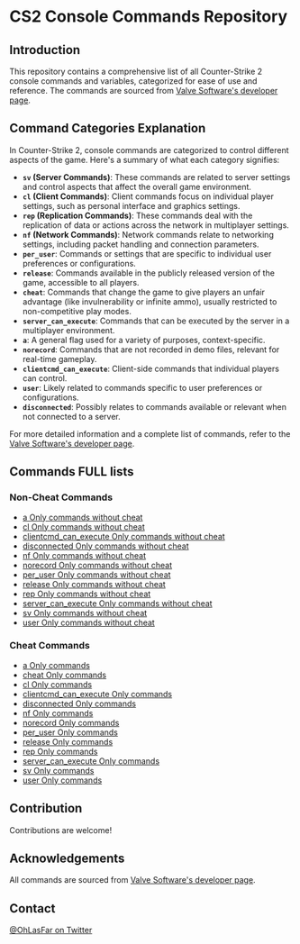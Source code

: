 # CS2 Console Commands Repository

## Introduction
This repository contains a comprehensive list of all Counter-Strike 2 console commands and variables, categorized for ease of use and reference. The commands are sourced from [Valve Software's developer page](https://developer.valvesoftware.com/wiki/List_of_Counter-Strike_2_console_commands_and_variables).

## Command Categories Explanation
In Counter-Strike 2, console commands are categorized to control different aspects of the game. Here's a summary of what each category signifies:
- **`sv` (Server Commands)**: These commands are related to server settings and control aspects that affect the overall game environment.
- **`cl` (Client Commands)**: Client commands focus on individual player settings, such as personal interface and graphics settings.
- **`rep` (Replication Commands)**: These commands deal with the replication of data or actions across the network in multiplayer settings.
- **`nf` (Network Commands)**: Network commands relate to networking settings, including packet handling and connection parameters.
- **`per_user`**: Commands or settings that are specific to individual user preferences or configurations.
- **`release`**: Commands available in the publicly released version of the game, accessible to all players.
- **`cheat`**: Commands that change the game to give players an unfair advantage (like invulnerability or infinite ammo), usually restricted to non-competitive play modes.
- **`server_can_execute`**: Commands that can be executed by the server in a multiplayer environment.
- **`a`**: A general flag used for a variety of purposes, context-specific.
- **`norecord`**: Commands that are not recorded in demo files, relevant for real-time gameplay.
- **`clientcmd_can_execute`**: Client-side commands that individual players can control.
- **`user`**: Likely related to commands specific to user preferences or configurations.
- **`disconnected`**: Possibly relates to commands available or relevant when not connected to a server.

For more detailed information and a complete list of commands, refer to the [Valve Software's developer page](https://developer.valvesoftware.com/wiki/List_of_Counter-Strike_2_console_commands_and_variables).

## Commands FULL lists
### Non-Cheat Commands
- [a Only commands without cheat](https://github.com/OhLasFar/CS2-ALL-Commands/blob/main/Commands%20without%20cheat%20commands/a%20Only%20commands%20without%20cheat/_a%20Only%20commands%20without%20cheat%20FULL%20LIST.txt)
- [cl Only commands without cheat](https://github.com/OhLasFar/CS2-ALL-Commands/blob/main/Commands%20without%20cheat%20commands/cl%20Only%20commands%20without%20cheat/_cl%20Only%20commands%20without%20cheat%20FULL%20LIST.txt)
- [clientcmd_can_execute Only commands without cheat](https://github.com/OhLasFar/CS2-ALL-Commands/blob/main/Commands%20without%20cheat%20commands/clientcmd_can_execute%20Only%20commands%20without%20cheat/_clientcmd_can_execute%20Only%20commands%20without%20cheat%20FULL%20LIST.txt)
- [disconnected Only commands without cheat](https://github.com/OhLasFar/CS2-ALL-Commands/blob/main/Commands%20without%20cheat%20commands/disconnected%20Only%20commands%20without%20cheat/_disconnected%20Only%20commands%20without%20cheat%20FULL%20LIST.txt)
- [nf Only commands without cheat](https://github.com/OhLasFar/CS2-ALL-Commands/blob/main/Commands%20without%20cheat%20commands/nf%20Only%20commands%20without%20cheat/_nf%20Only%20commands%20without%20cheat%20FULL%20LIST.txt)
- [norecord Only commands without cheat](https://github.com/OhLasFar/CS2-ALL-Commands/blob/main/Commands%20without%20cheat%20commands/norecord%20Only%20commands%20without%20cheat/_norecord%20Only%20commands%20without%20cheat%20FULL%20LIST.txt)
- [per_user Only commands without cheat](https://github.com/OhLasFar/CS2-ALL-Commands/blob/main/Commands%20without%20cheat%20commands/per_user%20Only%20commands%20without%20cheat/_per_user%20Only%20commands%20without%20cheat%20FULL%20LIST.txt)
- [release Only commands without cheat](https://github.com/OhLasFar/CS2-ALL-Commands/blob/main/Commands%20without%20cheat%20commands/release%20Only%20commands%20without%20cheat/_release%20Only%20commands%20without%20cheat%20FULL%20LIST.txt)
- [rep Only commands without cheat](https://github.com/OhLasFar/CS2-ALL-Commands/blob/main/Commands%20without%20cheat%20commands/rep%20Only%20commands%20without%20cheat/_rep%20Only%20commands%20without%20cheat%20FULL%20LIST.txt)
- [server_can_execute Only commands without cheat](https://github.com/OhLasFar/CS2-ALL-Commands/blob/main/Commands%20without%20cheat%20commands/server_can_execute%20Only%20commands%20without%20cheat/_server_can_execute%20Only%20commands%20without%20cheat%20FULL%20LIST.txt)
- [sv Only commands without cheat](https://github.com/OhLasFar/CS2-ALL-Commands/blob/main/Commands%20without%20cheat%20commands/sv%20Only%20commands%20without%20cheat/_sv%20Only%20commands%20without%20cheat%20FULL%20LIST.txt)
- [user Only commands without cheat](https://github.com/OhLasFar/CS2-ALL-Commands/blob/main/Commands%20without%20cheat%20commands/user%20Only%20commands%20without%20cheat/_user%20Only%20commands%20without%20cheat%20FULL%20LIST.txt)

### Cheat Commands
- [a Only commands](https://github.com/OhLasFar/CS2-ALL-Commands/blob/main/Commands%20including%20cheat%20commands/a%20Only%20commands/_a%20Only%20commands%20FULL%20LIST.txt)
- [cheat Only commands](https://github.com/OhLasFar/CS2-ALL-Commands/blob/main/Commands%20including%20cheat%20commands/cheat%20Only%20commands/_cheat%20Only%20commands%20FULL%20LIST.txt)
- [cl Only commands](https://github.com/OhLasFar/CS2-ALL-Commands/blob/main/Commands%20including%20cheat%20commands/cl%20Only%20commands/_cl%20Only%20commands%20FULL%20LIST.txt)
- [clientcmd_can_execute Only commands](https://github.com/OhLasFar/CS2-ALL-Commands/blob/main/Commands%20including%20cheat%20commands/clientcmd_can_execute%20Only%20commands/_clientcmd_can_execute%20Only%20commands%20FULL%20LIST.txt)
- [disconnected Only commands](https://github.com/OhLasFar/CS2-ALL-Commands/blob/main/Commands%20including%20cheat%20commands/disconnected%20Only%20commands/_disconnected%20Only%20commands%20FULL%20LIST.txt)
- [nf Only commands](https://github.com/OhLasFar/CS2-ALL-Commands/blob/main/Commands%20including%20cheat%20commands/nf%20Only%20commands/_nf%20Only%20commands%20FULL%20LIST.txt)
- [norecord Only commands](https://github.com/OhLasFar/CS2-ALL-Commands/blob/main/Commands%20including%20cheat%20commands/norecord%20Only%20commands/_norecord%20Only%20commands%20FULL%20LIST.txt)
- [per_user Only commands](https://github.com/OhLasFar/CS2-ALL-Commands/blob/main/Commands%20including%20cheat%20commands/per_user%20Only%20commands/_per_user%20Only%20commands%20FULL%20LIST.txt)
- [release Only commands](https://github.com/OhLasFar/CS2-ALL-Commands/blob/main/Commands%20including%20cheat%20commands/release%20Only%20commands/_release%20Only%20commands%20FULL%20LIST.txt)
- [rep Only commands](https://github.com/OhLasFar/CS2-ALL-Commands/blob/main/Commands%20including%20cheat%20commands/rep%20Only%20commands/_rep%20Only%20commands%20FULL%20LIST.txt)
- [server_can_execute Only commands](https://github.com/OhLasFar/CS2-ALL-Commands/blob/main/Commands%20including%20cheat%20commands/server_can_execute%20Only%20commands/_server_can_execute%20Only%20commands%20FULL%20LIST.txt)
- [sv Only commands](https://github.com/OhLasFar/CS2-ALL-Commands/blob/main/Commands%20including%20cheat%20commands/sv%20Only%20commands/_sv%20Only%20commands%20FULL%20LIST.txt)
- [user Only commands](https://github.com/OhLasFar/CS2-ALL-Commands/blob/main/Commands%20including%20cheat%20commands/user%20Only%20commands/_user%20Only%20commands%20FULL%20LIST.txt)

## Contribution
Contributions are welcome!

## Acknowledgements
All commands are sourced from [Valve Software's developer page](https://developer.valvesoftware.com/wiki/List_of_Counter-Strike_2_console_commands_and_variables).

## Contact
[@OhLasFar on Twitter](https://twitter.com/OhLasFar)

